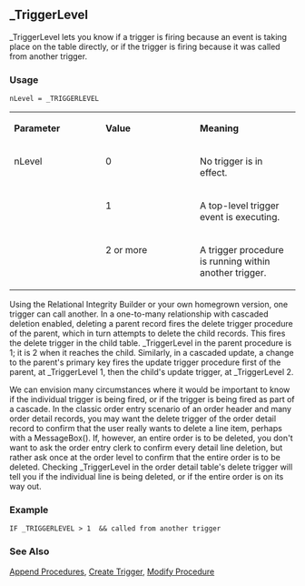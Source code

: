 ## _TriggerLevel

_TriggerLevel lets you know if a trigger is firing because an event is taking place on the table directly, or if the trigger is firing because it was called from another trigger.

### Usage

```foxpro
nLevel = _TRIGGERLEVEL
```
<table>
<tr>
  <td width="32%" valign="top">
  <p><b>Parameter</b></p>
  </td>
  <td width=23% valign=top>
  <p><b>Value</b></p>
  </td>
  <td width=45% valign=top>
  <p><b>Meaning</b></p>
  </td>
 </tr>
<tr>
  <td width=32% rowspan=3 valign=top>
  <p>nLevel</p>
  </td>
  <td width=23% valign=top>
  <p>0</p>
  </td>
  <td width=45% valign=top>
  <p>No trigger is in effect.</p>
  </td>
 </tr>
<tr>
  <td width=33% valign=top>
  <p>1</p>
  </td>
  <td width=67% valign=top>
  <p>A top-level trigger event is executing.</p>
  </td>
 </tr>
<tr>
  <td width=33% valign=top>
  <p>2 or more</p>
  </td>
  <td width=67% valign=top>
  <p>A trigger procedure is running within another trigger.</p>
  </td>
 </tr>
</table>

Using the Relational Integrity Builder or your own homegrown version, one trigger can call another. In a one-to-many relationship with cascaded deletion enabled, deleting a parent record fires the delete trigger procedure of the parent, which in turn attempts to delete the child records. This fires the delete trigger in the child table. _TriggerLevel in the parent procedure is 1; it is 2 when it reaches the child. Similarly, in a cascaded update, a change to the parent's primary key fires the update trigger procedure first of the parent, at _TriggerLevel 1, then the child's update trigger, at _TriggerLevel 2.

We can envision many circumstances where it would be important to know if the individual trigger is being fired, or if the trigger is being fired as part of a cascade. In the classic order entry scenario of an order header and many order detail records, you may want the delete trigger of the order detail record to confirm that the user really wants to delete a line item, perhaps with a MessageBox(). If, however, an entire order is to be deleted, you don't want to ask the order entry clerk to confirm every detail line deletion, but rather ask once at the order level to confirm that the entire order is to be deleted. Checking _TriggerLevel in the order detail table's delete trigger will tell you if the individual line is being deleted, or if the entire order is on its way out.

### Example

```foxpro
IF _TRIGGERLEVEL > 1  && called from another trigger
```
### See Also

[Append Procedures](s4g343.md), [Create Trigger](s4g346.md), [Modify Procedure](s4g605.md)